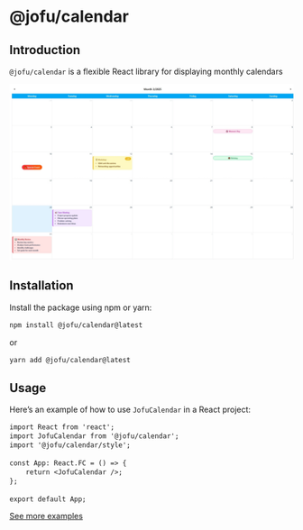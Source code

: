 # @jofu/calendar

## Introduction

`@jofu/calendar` is a flexible React library for displaying monthly calendars

![@jofu/calendar](./ui/advanced-calendar-usage.png)

## Installation

Install the package using npm or yarn:

```sh
npm install @jofu/calendar@latest
```

or

```sh
yarn add @jofu/calendar@latest
```

## Usage

Here’s an example of how to use `JofuCalendar` in a React project:

```tsx
import React from 'react';
import JofuCalendar from '@jofu/calendar';
import '@jofu/calendar/style';

const App: React.FC = () => {
    return <JofuCalendar />;
};

export default App;
```

[See more examples](./examples/)
